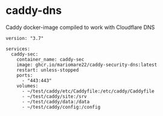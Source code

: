 # caddy-dns

Caddy docker-image compiled to work with Cloudflare DNS

```
version: "3.7"

services:
  caddy-sec:
    container_name: caddy-sec
    image: ghcr.io/mariomare22/caddy-security-dns:latest
    restart: unless-stopped
    ports:
      - "443:443"
    volumes:
      - ~/test/caddy/etc/Caddyfile:/etc/caddy/Caddyfile
      - ~/test/caddy/site:/srv
      - ~/test/caddy/data:/data
      - ~/test/caddy/config:/config
```
